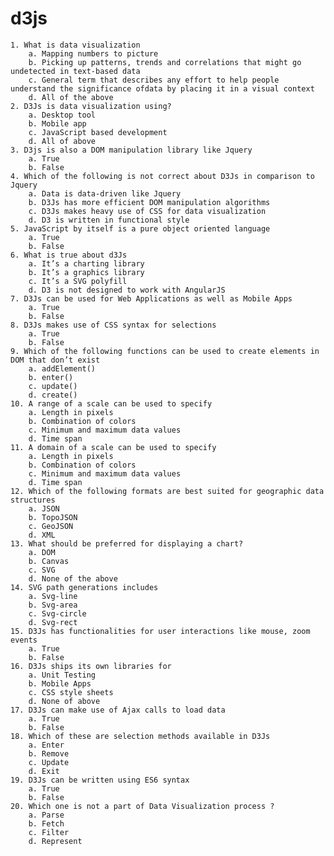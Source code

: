 # d3js


	1. What is data visualization
		a. Mapping numbers to picture
		b. Picking up patterns, trends and correlations that might go undetected in text-based data
		c. General term that describes any effort to help people understand the significance ofdata by placing it in a visual context
		d. All of the above 
	2. D3Js is data visualization using?
		a. Desktop tool
		b. Mobile app
		c. JavaScript based development
		d. All of above
	3. D3js is also a DOM manipulation library like Jquery
		a. True
		b. False
	4. Which of the following is not correct about D3Js in comparison to Jquery
		a. Data is data-driven like Jquery
		b. D3Js has more efficient DOM manipulation algorithms
		c. D3Js makes heavy use of CSS for data visualization
		d. D3 is written in functional style
	5. JavaScript by itself is a pure object oriented language
		a. True
		b. False
	6. What is true about d3Js
		a. It’s a charting library
		b. It’s a graphics library
		c. It’s a SVG polyfill
		d. D3 is not designed to work with AngularJS
	7. D3Js can be used for Web Applications as well as Mobile Apps
		a. True 
		b. False
	8. D3Js makes use of CSS syntax for selections
		a. True
		b. False
	9. Which of the following functions can be used to create elements in DOM that don’t exist
		a. addElement()
		b. enter()
		c. update()
		d. create()
	10. A range of a scale can be used to specify 
		a. Length in pixels
		b. Combination of colors
		c. Minimum and maximum data values
		d. Time span
	11. A domain of a scale can be used to specify 
		a. Length in pixels
		b. Combination of colors
		c. Minimum and maximum data values
		d. Time span
	12. Which of the following formats are best suited for geographic data structures
		a. JSON
		b. TopoJSON
		c. GeoJSON
		d. XML
	13. What should be preferred for displaying a chart?
		a. DOM
		b. Canvas
		c. SVG
		d. None of the above
	14. SVG path generations includes
		a. Svg-line
		b. Svg-area
		c. Svg-circle
		d. Svg-rect
	15. D3Js has functionalities for user interactions like mouse, zoom events
		a. True
		b. False
	16. D3Js ships its own libraries for
		a. Unit Testing
		b. Mobile Apps
		c. CSS style sheets
		d. None of above
	17. D3Js can make use of Ajax calls to load data
		a. True
		b. False
	18. Which of these are selection methods available in D3Js
		a. Enter
		b. Remove
		c. Update
		d. Exit
	19. D3Js can be written using ES6 syntax
		a. True
		b. False
	20. Which one is not a part of Data Visualization process ?
		a. Parse
		b. Fetch
		c. Filter
		d. Represent
